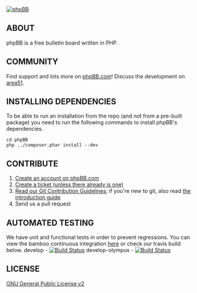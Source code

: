 [![phpBB](http://www.phpbb.com/theme/images/logos/blue/160x52.png)](http://www.phpbb.com)

## ABOUT

phpBB is a free bulletin board written in PHP.

## COMMUNITY

Find support and lots more on [phpBB.com](http://www.phpbb.com)! Discuss the development on [area51](http://area51.phpbb.com/phpBB/index.php).

## INSTALLING DEPENDENCIES

To be able to run an installation from the repo (and not from a pre-built package) you need to run the following commands to install phpBB's dependencies.

	cd phpBB
	php ../composer.phar install --dev


## CONTRIBUTE

1. [Create an account on phpBB.com](http://www.phpbb.com/community/ucp.php?mode=register)
2. [Create a ticket (unless there already is one)](http://tracker.phpbb.com/secure/CreateIssue!default.jspa)
3. [Read our Git Contribution Guidelines](http://wiki.phpbb.com/Git); if you're new to git, also read [the introduction guide](http://wiki.phpbb.com/display/DEV/Working+with+Git)
4. Send us a pull request

## AUTOMATED TESTING

We have unit and functional tests in order to prevent regressions. You can view the bamboo continuous integration [here](http://bamboo.phpbb.com) or check our travis build below.
develop - [![Build Status](https://secure.travis-ci.org/phpbb/phpbb3.png?branch=develop)](http://travis-ci.org/phpbb/phpbb3)
develop-olympus - [![Build Status](https://secure.travis-ci.org/phpbb/phpbb3.png?branch=develop-olympus)](http://travis-ci.org/phpbb/phpbb3)

## LICENSE

[GNU General Public License v2](http://opensource.org/licenses/gpl-2.0.php)
